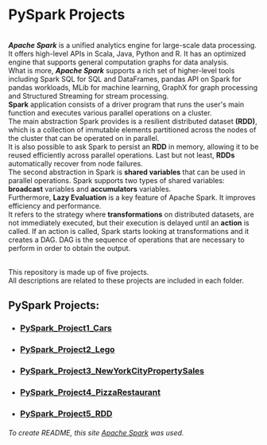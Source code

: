 # PySpark Projects
<br /> ***Apache Spark*** is a unified analytics engine for large-scale data processing. 
<br />It offers high-level APIs in Scala, Java, Python and R. It has an optimized engine that supports general computation graphs for data analysis.
<br />What is more, ***Apache Spark*** supports a rich set of higher-level tools including Spark SQL for SQL and DataFrames, pandas API on Spark for pandas workloads, MLib for machine learning, GraphX for graph processing and Structured Streaming for stream processing.
<br />**Spark** application consists of a driver program that runs the user's main function and executes various parallel operations on a cluster. 
<br />The main abstraction Spark provides is a resilient distributed dataset **(RDD)**, which is a collection of immutable elements partitioned across the nodes of the cluster that can be operated on in parallel. 
<br />It is also possible to ask Spark to persist an **RDD** in memory, allowing it to be reused efficiently across parallel operations. Last but not least, **RDDs** automatically recover from node failures.
<br />The second abstraction in Spark is **shared variables** that can be used in parallel operations. Spark supports two types of shared variables: **broadcast** variables and **accumulators** variables.
<br />Furthermore, **Lazy Evaluation** is a key feature of Apache Spark. It improves efficiency and performance.
<br />It refers to the strategy where **transformations** on distributed datasets, are not immediately executed, but their execution is delayed until an **action** is called. If an action is called, Spark starts looking at transformations and it creates a DAG. DAG is the sequence of operations that are necessary to perform in order to obtain the output.

<br />This repository is made up of five projects.
<br />All descriptions are related to these projects are included in each folder.

## PySpark Projects:
- ### [PySpark_Project1_Cars](https://github.com/Longwinter93/PySpark_Projects/tree/main/PySpark_Project1_Cars)
- ### [PySpark_Project2_Lego](https://github.com/Longwinter93/PySpark_Projects/tree/main/PySpark_Project2_Lego)
- ### [PySpark_Project3_NewYorkCityPropertySales](https://github.com/Longwinter93/PySpark_Projects/tree/main/PySpark_Project3_NewYorkCityPropertySales)
- ### [PySpark_Project4_PizzaRestaurant](https://github.com/Longwinter93/PySpark_Projects/tree/main/PySpark_Project4_PizzaRestaurant)
- ### [PySpark_Project5_RDD](https://github.com/Longwinter93/PySpark_Projects/tree/main/PySpark_Project5_RDD)

###### To create README, this site [Apache Spark](https://spark.apache.org/docs/latest/rdd-programming-guide.html#overview) was used.
